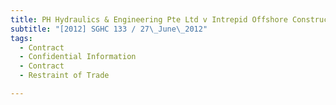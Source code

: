 ```yaml
---
title: PH Hydraulics & Engineering Pte Ltd v Intrepid Offshore Construction Pte Ltd and another 
subtitle: "[2012] SGHC 133 / 27\_June\_2012"
tags:
  - Contract
  - Confidential Information
  - Contract
  - Restraint of Trade

---
```



